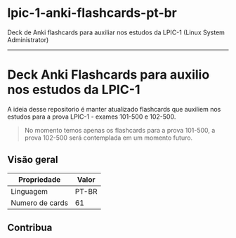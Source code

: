 # lpic-1-anki-flashcards-pt-br

Deck de Anki flashcards  para auxiliar nos estudos da LPIC-1 (Linux System Administrator)

---

# Deck Anki Flashcards para auxilio nos estudos da LPIC-1

A ideia desse repositorio é manter atualizado flashcards que auxiliem nos estudos para a prova LPIC-1 - exames 101-500 e 102-500.

> No momento temos apenas os flashcards para a prova 101-500, a prova 102-500 será contemplada em um momento futuro.
 

## Visão geral

Propriedade | Valor
------------ | -------------
Linguagem | PT-BR
Numero de cards | 61



## Contribua
